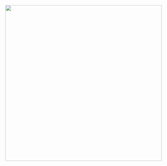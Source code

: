 <!-- [1]: http://www.github.com/Zqadiri
[2]: https://www.linkedin.com/in/
[3]: https://www.linkedin.com/in/

---
[![github](https://cloud.githubusercontent.com/assets/17016297/18839843/0e06a67a-83d2-11e6-993a-b35a182500e0.png)][1][![linkedin](https://cloud.githubusercontent.com/assets/17016297/18839848/0fc7e74e-83d2-11e6-8c6a-277fc9d6e067.png)][2][![gmail](https://cloud.githubusercontent.com/assets/17016297/18839848/0fc7e74e-83d2-11e6-8c6a-277fc9d6e067.png)][3]
---

<p align="center">

 <a>
 <img  href="https://github.com/anuraghazra/github-readme-stats" src="https://github-readme-stats.vercel.app/api/top-langs/?username=zqadiri&layout=compact&theme=dark&show_icons=true" width="400" height="300" border="0" align="left"/>
</a>
 
 <a>
 <img  href="https://github.com/anuraghazra/convoychat" src="https://github-readme-stats.vercel.app/api?username=zqadiri&theme=dark&show_icons=true" width="370" height="300" border="0" align="right"/>
</a>
 </p>
 -->

<div id="header" align="center">
  <img src="https://media0.giphy.com/media/LMcB8XospGZO8UQq87/giphy.gif" width="500"/>
</div>
